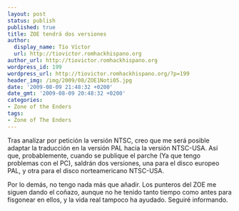```yaml
---
layout: post
status: publish
published: true
title: ZOE tendrá dos versiones
author:
  display_name: Tío Víctor
  url: http://tiovictor.romhackhispano.org
author_url: http://tiovictor.romhackhispano.org
wordpress_id: 199
wordpress_url: http://tiovictor.romhackhispano.org/?p=199
header_img: /img/2009/08/ZOE1Noti05.jpg
date: '2009-08-09 21:48:32 +0200'
date_gmt: '2009-08-09 20:48:32 +0200'
categories:
- Zone of the Enders
tags:
- Zone of The Enders
---
```

Tras analizar por petición la versión NTSC, creo que me será posible adaptar 
la traducción en la versión PAL hacia la versión NTSC-USA. Así que, probablemente, 
cuando se publique el parche (Ya que tengo problemas con el PC), saldrán dos 
versiones, una para el disco europeo PAL, y otra para el disco norteamericano 
NTSC-USA.

Por lo demás, no tengo nada más que añadir. Los punteros del ZOE me siguen dando 
el coñazo, aunque no he tenido tanto tiempo como antes para fisgonear en ellos, 
y la vida real tampoco ha ayudado. Seguiré informando.

